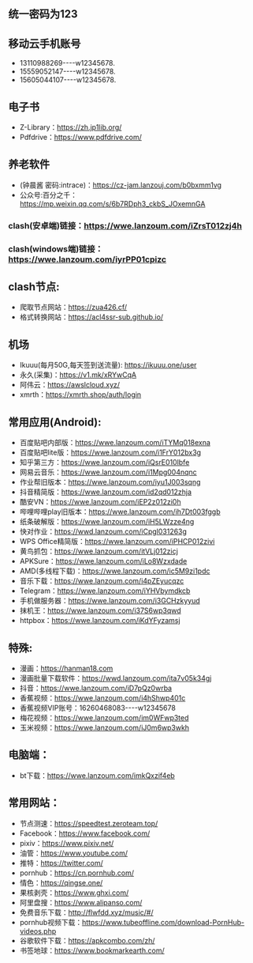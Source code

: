 ## 统一密码为123

## 移动云手机账号
- 13110988269----w12345678.
- 15559052147----w12345678.
- 15605044107----w12345678.

## 电子书
- Z-Library：https://zh.jp1lib.org/
- Pdfdrive：https://www.pdfdrive.com/

## 养老软件
- (钟晨酱 密码:intrace)：https://cz-jam.lanzouj.com/b0bxmm1vg
- 公众号:百分之千：https://mp.weixin.qq.com/s/6b7RDph3_ckbS_JOxemnGA

### clash(安卓端)链接：https://wwe.lanzoum.com/iZrsT012zj4h
### clash(windows端)链接：https://wwe.lanzoum.com/iyrPP01cpizc

## clash节点:
- 爬取节点网站：https://zua426.cf/
- 格式转换网站：https://acl4ssr-sub.github.io/

## 机场
- Ikuuu(每月50G,每天签到送流量): https://ikuuu.one/user
- 永久(采集)：https://v1.mk/xRYwCqA
- 阿伟云：https://awslcloud.xyz/
- xmrth：https://xmrth.shop/auth/login


## 常用应用(Android):
- 百度贴吧内部版：https://wwe.lanzoum.com/iTYMq018exna
- 百度贴吧lite版：https://wwe.lanzoum.com/i1FrY012bx3g
- 知乎第三方：https://wwe.lanzoum.com/iQsrE010lbfe
- 网易云音乐：https://wwe.lanzoum.com/i1Mpg004nqnc
- 作业帮旧版本：https://wwe.lanzoum.com/iyu1J003sqng
- 抖音精简版：https://wwe.lanzoum.com/id2qd012zhja
- 酷安VN：https://wwe.lanzoum.com/iEP2z012zi0h
- 哔哩哔哩play旧版本：https://wwe.lanzoum.com/ih7Dt003fggb
- 纸条破解版：https://wwe.lanzoum.com/iH5LWzze4ng
- 快对作业：https://wwd.lanzoum.com/iCpgl031263g
- WPS Office精简版：https://wwe.lanzoum.com/iPHCP012zivi
- 黄鸟抓包：https://wwe.lanzoum.com/itVLj012zicj
- APKSure：https://wwe.lanzoum.com/iLo8Wzxdade
- AMD(多线程下载)：https://wwe.lanzoum.com/ic5M9zi1pdc
- 音乐下载：https://wwe.lanzoum.com/i4pZEyucqzc
- Telegram：https://wwe.lanzoum.com/iYHVbymdkcb
- 手机做服务器：https://wwe.lanzoum.com/i3GCHzkyyud
- 抹机王：https://wwe.lanzoum.com/i37S6wp3qwd
- httpbox：https://wwe.lanzoum.com/iKdYFyzamsj




## 特殊:
- 漫画：https://hanman18.com
- 漫画批量下载软件：https://wwd.lanzoum.com/ita7v05k34gj
- 抖音：https://wwe.lanzoum.com/iD7pQz0wrba
- 香蕉视频：https://wwe.lanzoum.com/i4hShwp401c
- 香蕉视频VIP账号：16260468083----w12345678
- 梅花视频：https://wwe.lanzoum.com/im0WFwp3ted
- 玉米视频：https://wwe.lanzoum.com/iJ0m6wp3wkh

## 电脑端：
- bt下载：https://wwe.lanzoum.com/imkQxzif4eb

## 常用网站：
- 节点测速：https://speedtest.zeroteam.top/
- Facebook：https://www.facebook.com/
- pixiv：https://www.pixiv.net/
- 油管：https://www.youtube.com/
- 推特：https://twitter.com/
- pornhub：https://cn.pornhub.com/
- 情色：https://qingse.one/
- 果核剥壳：https://www.ghxi.com/
- 阿里盘搜：https://www.alipanso.com/
- 免费音乐下载：http://flwfdd.xyz/music/#/
- pornhub视频下载：https://www.tubeoffline.com/download-PornHub-videos.php
- 谷歌软件下载：https://apkcombo.com/zh/
- 书签地球：https://www.bookmarkearth.com/





